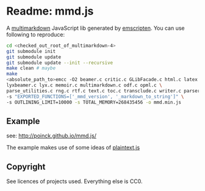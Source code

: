 # Readme: mmd.js
A [multimarkdown](https://github.com/fletcher/MultiMarkdown-4) JavaScript lib generated by [emscripten](http://kripken.github.io/emscripten-site/index.html). You can use following to reproduce:
```.sh
cd <checked_out_root_of_multimarkdown-4>
git submodule init
git submodule update
git submodule update --init --recursive
make clean # maybe
make
<absolute_path_to>emcc -O2 beamer.c critic.c GLibFacade.c html.c latex.c \
lyxbeamer.c lyx.c memoir.c multimarkdown.c odf.c opml.c \
parse_utilities.c rng.c rtf.c text.c toc.c transclude.c writer.c parser.c \
-s "EXPORTED_FUNCTIONS=['_mmd_version', '_markdown_to_string']" \
-s OUTLINING_LIMIT=10000 -s TOTAL_MEMORY=268435456 -o mmd.min.js
```

## Example
see: http://poinck.github.io/mmd.js/

The example makes use of some ideas of [plaintext.js](https://github.com/dtjm/plaintext.js)

## Copyright
See licences of projects used. Everything else is CC0.
